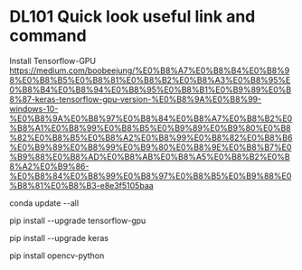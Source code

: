 # DL101 Quick look useful link and command

Install Tensorflow-GPU https://medium.com/boobeejung/%E0%B8%A7%E0%B8%B4%E0%B8%98%E0%B8%B5%E0%B8%81%E0%B8%B2%E0%B8%A3%E0%B8%95%E0%B8%B4%E0%B8%94%E0%B8%95%E0%B8%B1%E0%B9%89%E0%B8%87-keras-tensorflow-gpu-version-%E0%B8%9A%E0%B8%99-windows-10-%E0%B8%9A%E0%B8%97%E0%B8%84%E0%B8%A7%E0%B8%B2%E0%B8%A1%E0%B8%99%E0%B8%B5%E0%B9%89%E0%B9%80%E0%B8%82%E0%B8%B5%E0%B8%A2%E0%B8%99%E0%B8%82%E0%B8%B6%E0%B9%89%E0%B8%99%E0%B9%80%E0%B8%9E%E0%B8%B7%E0%B9%88%E0%B8%AD%E0%B8%AB%E0%B8%A5%E0%B8%B2%E0%B8%A2%E0%B9%86-%E0%B8%84%E0%B8%99%E0%B8%97%E0%B8%B5%E0%B9%88%E0%B8%81%E0%B8%B3-e8e3f5105baa

conda update --all

pip install --upgrade tensorflow-gpu

pip install --upgrade keras

pip install opencv-python
